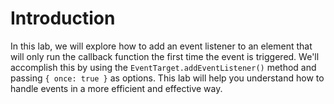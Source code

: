 # Introduction

In this lab, we will explore how to add an event listener to an element that will only run the callback function the first time the event is triggered. We'll accomplish this by using the `EventTarget.addEventListener()` method and passing `{ once: true }` as options. This lab will help you understand how to handle events in a more efficient and effective way.

